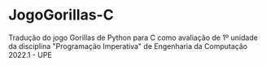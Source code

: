 # JogoGorillas-C
 Tradução do jogo Gorillas de Python para C como avaliação de 1º unidade da disciplina "Programação Imperativa" de Engenharia da Computação 2022.1 - UPE
